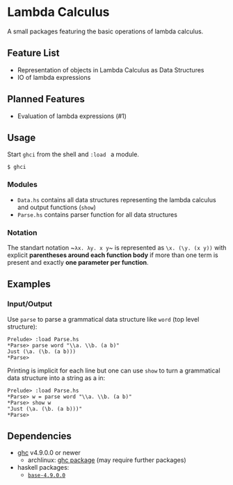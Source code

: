 # Lambda Calculus

A small packages featuring the basic operations of lambda calculus.

## Feature List
- Representation of objects in Lambda Calculus as Data Structures
- IO of lambda expressions

## Planned Features
- Evaluation of lambda expressions (#1)

## Usage
Start `ghci` from the shell and `:load ` a module.

```
$ ghci
```

### Modules
- `Data.hs` contains all data structures representing the lambda calculus and output functions (`show`)
- `Parse.hs` contains parser function for all data structures

### Notation
The standart notation ~`λx. λy. x y`~ is represented as `\x. (\y. (x y))` with explicit **parentheses around each function body** if more than one term is present and exactly **one parameter per function**.

## Examples
### Input/Output
Use `parse` to parse a grammatical data structure like `word` (top level structure):
```
Prelude> :load Parse.hs
*Parse> parse word "\\a. \\b. (a b)"
Just (\a. (\b. (a b)))
*Parse>
```

Printing is implicit for each line but one can use `show` to turn a grammatical data structure into a string as a in:
```
Prelude> :load Parse.hs
*Parse> w = parse word "\\a. \\b. (a b)"
*Parse> show w
"Just (\a. (\b. (a b)))"
*Parse>
```

## Dependencies
- [ghc](https://www.haskell.org/ghc/) v4.9.0.0 or newer
    - archlinux: [ghc package](https://www.archlinux.org/packages/community/x86_64/ghc/) (may require further packages)
- haskell packages:
    - [`base-4.9.0.0`](https://hackage.haskell.org/package/base-4.9.0.0)
